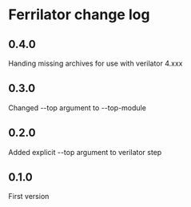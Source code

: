 # Ferrilator change log

## 0.4.0
Handing missing archives for use with verilator 4.xxx

## 0.3.0
Changed --top argument to --top-module

## 0.2.0
Added explicit --top argument to verilator step

## 0.1.0
First version
